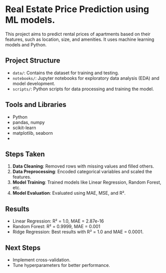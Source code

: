 # Real Estate Price Prediction using ML models.

This project aims to predict rental prices of apartments based on their features, such as location, size, and amenities. 
It uses machine learning models and Python.

## Project Structure
- `data/`: Contains the dataset for training and testing.
- `notebooks/`: Jupyter notebooks for exploratory data analysis (EDA) and model development.
- `scripts/`: Python scripts for data processing and training the model.

## Tools and Libraries
- Python
- pandas, numpy
- scikit-learn
- matplotlib, seaborn
- 
## Steps Taken
1. **Data Cleaning**: Removed rows with missing values and filled others.
2. **Data Preprocessing**: Encoded categorical variables and scaled the features.
3. **Model Training**: Trained models like Linear Regression, Random Forest, etc.
4. **Model Evaluation**: Evaluated using MAE, MSE, and R².

## Results
- Linear Regression: R² = 1.0, MAE = 2.87e-16
- Random Forest: R² = 0.9999, MAE = 0.001
- Ridge Regression: Best results with R² = 1.0 and MAE = 0.0001.

## Next Steps
- Implement cross-validation.
- Tune hyperparameters for better performance.
